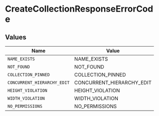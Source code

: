# CreateCollectionResponseErrorCode


## Values

| Name                        | Value                       |
| --------------------------- | --------------------------- |
| `NAME_EXISTS`               | NAME_EXISTS                 |
| `NOT_FOUND`                 | NOT_FOUND                   |
| `COLLECTION_PINNED`         | COLLECTION_PINNED           |
| `CONCURRENT_HIERARCHY_EDIT` | CONCURRENT_HIERARCHY_EDIT   |
| `HEIGHT_VIOLATION`          | HEIGHT_VIOLATION            |
| `WIDTH_VIOLATION`           | WIDTH_VIOLATION             |
| `NO_PERMISSIONS`            | NO_PERMISSIONS              |